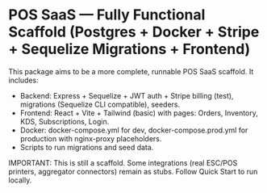 POS SaaS — Fully Functional Scaffold (Postgres + Docker + Stripe + Sequelize Migrations + Frontend)
===============================================================================================

This package aims to be a more complete, runnable POS SaaS scaffold. It includes:
- Backend: Express + Sequelize + JWT auth + Stripe billing (test), migrations (Sequelize CLI compatible), seeders.
- Frontend: React + Vite + Tailwind (basic) with pages: Orders, Inventory, KDS, Subscriptions, Login.
- Docker: docker-compose.yml for dev, docker-compose.prod.yml for production with nginx-proxy placeholders.
- Scripts to run migrations and seed data.

IMPORTANT: This is still a scaffold. Some integrations (real ESC/POS printers, aggregator connectors) remain as stubs.
Follow Quick Start to run locally.
